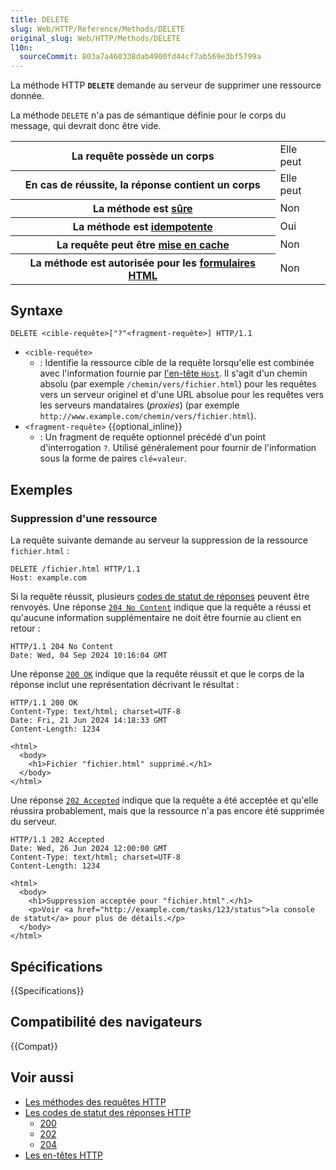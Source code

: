 ```yaml
---
title: DELETE
slug: Web/HTTP/Reference/Methods/DELETE
original_slug: Web/HTTP/Methods/DELETE
l10n:
  sourceCommit: 803a7a460338dab4900fd44cf7ab569e3bf5799a
---
```


La méthode HTTP **`DELETE`** demande au serveur de supprimer une ressource donnée.

La méthode `DELETE` n'a pas de sémantique définie pour le corps du message, qui devrait donc être vide.

<table class="properties">
  <tbody>
    <tr>
      <th scope="row">La requête possède un corps</th>
      <td>Elle peut</td>
    </tr>
    <tr>
      <th scope="row">En cas de réussite, la réponse contient un corps</th>
      <td>Elle peut</td>
    </tr>
    <tr>
      <th scope="row">La méthode est <a href="/fr/docs/Glossary/Safe/HTTP">sûre</a></th>
      <td>Non</td>
    </tr>
    <tr>
      <th scope="row">La méthode est <a href="/fr/docs/Glossary/Idempotent">idempotente</a></th>
      <td>Oui</td>
    </tr>
    <tr>
      <th scope="row">La requête peut être <a href="/fr/docs/Glossary/Cacheable">mise en cache</a></th>
      <td>Non</td>
    </tr>
    <tr>
      <th scope="row">La méthode est autorisée pour les <a href="/fr/docs/Learn/Forms">formulaires HTML</a>
      </th>
      <td>Non</td>
    </tr>
  </tbody>
</table>

## Syntaxe

```http
DELETE <cible-requête>["?"<fragment-requête>] HTTP/1.1
```

- `<cible-requête>`
  - : Identifie la ressource cible de la requête lorsqu'elle est combinée avec l'information fournie par [l'en-tête `Host`](/fr/docs/Web/HTTP/Headers/Host). Il s'agit d'un chemin absolu (par exemple `/chemin/vers/fichier.html`) pour les requêtes vers un serveur originel et d'une URL absolue pour les requêtes vers les serveurs mandataires (<i lang="en">proxies</i>) (par exemple `http://www.example.com/chemin/vers/fichier.html`).
- `<fragment-requête>` {{optional_inline}}
  - : Un fragment de requête optionnel précédé d'un point d'interrogation `?`. Utilisé généralement pour fournir de l'information sous la forme de paires `clé=valeur`.

## Exemples

### Suppression d'une ressource

La requête suivante demande au serveur la suppression de la ressource `fichier.html`&nbsp;:

```http
DELETE /fichier.html HTTP/1.1
Host: example.com
```

Si la requête réussit, plusieurs [codes de statut de réponses](/fr/docs/Web/HTTP/Status#successful_responses) peuvent être renvoyés.
Une réponse [`204 No Content`](/fr/docs/Web/HTTP/Status/204) indique que la requête a réussi et qu'aucune information supplémentaire ne doit être fournie au client en retour&nbsp;:

```http
HTTP/1.1 204 No Content
Date: Wed, 04 Sep 2024 10:16:04 GMT
```

Une réponse [`200 OK`](/fr/docs/Web/HTTP/Status/200) indique que la requête réussit et que le corps de la réponse inclut une représentation décrivant le résultat&nbsp;:

```http
HTTP/1.1 200 OK
Content-Type: text/html; charset=UTF-8
Date: Fri, 21 Jun 2024 14:18:33 GMT
Content-Length: 1234

<html>
  <body>
    <h1>Fichier "fichier.html" supprimé.</h1>
  </body>
</html>
```

Une réponse [`202 Accepted`](/fr/docs/Web/HTTP/Status/202) indique que la requête a été acceptée et qu'elle réussira probablement, mais que la ressource n'a pas encore été supprimée du serveur.

```http
HTTP/1.1 202 Accepted
Date: Wed, 26 Jun 2024 12:00:00 GMT
Content-Type: text/html; charset=UTF-8
Content-Length: 1234

<html>
  <body>
    <h1>Suppression acceptée pour "fichier.html".</h1>
    <p>Voir <a href="http://example.com/tasks/123/status">la console de statut</a> pour plus de détails.</p>
  </body>
</html>
```

## Spécifications

{{Specifications}}

## Compatibilité des navigateurs

{{Compat}}

## Voir aussi

- [Les méthodes des requêtes HTTP](/fr/docs/Web/HTTP/Methods)
- [Les codes de statut des réponses HTTP](/fr/docs/Web/HTTP/Status)
  - [200](/fr/docs/Web/HTTP/Status/200)
  - [202](/fr/docs/Web/HTTP/Status/202)
  - [204](/fr/docs/Web/HTTP/Status/204)
- [Les en-têtes HTTP](/fr/docs/Web/HTTP/Headers)
